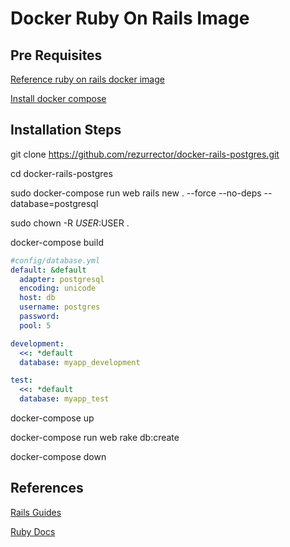 # Docker Ruby On Rails Image

## Pre Requisites
[Reference ruby on rails docker image](https://docs.docker.com/compose/rails/)

[Install docker compose](https://docs.docker.com/compose/install/)

## Installation Steps
git clone https://github.com/rezurrector/docker-rails-postgres.git

cd docker-rails-postgres

sudo docker-compose run web rails new . --force --no-deps --database=postgresql

sudo chown -R $USER:$USER .

docker-compose build

```yaml
#config/database.yml
default: &default
  adapter: postgresql
  encoding: unicode
  host: db
  username: postgres
  password:
  pool: 5

development:
  <<: *default
  database: myapp_development

test:
  <<: *default
  database: myapp_test
```

docker-compose up

docker-compose run web rake db:create

docker-compose down  

## References
[Rails Guides](https://guides.rubyonrails.org)

[Ruby Docs](https://www.ruby-lang.org)
